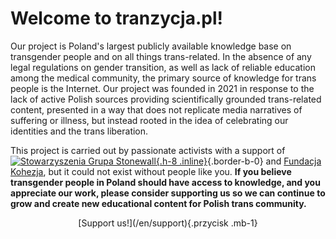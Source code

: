 # Welcome to **tranzycja.pl**!

Our project is Poland's largest publicly available knowledge base on transgender people and on all things trans-related. In the absence of any legal regulations on gender transition, as well as lack of reliable education among the medical community, the primary source of knowledge for trans people is the Internet. Our project was founded in 2021 in response to the lack of active Polish sources providing scientifically grounded trans-related content, presented in a way that does not replicate media narratives of suffering or illness, but instead rooted in the idea of celebrating our identities and the trans liberation.

This project is carried out by passionate activists with a support of [![Stowarzyszenia Grupa Stonewall](/media/img/logo/STOn_logo_transparent-pink.svg){.h-8 .inline}](https://grupa-stonewall.pl/en/){.border-b-0} and [Fundacja Kohezja](https://kohezja.org), but it could not exist without people like you. **If you believe transgender people in Poland should have access to knowledge, and you appreciate our work, please consider supporting us so we can continue to grow and create new educational content for Polish trans community.**

<center>[Support us!](/en/support){.przycisk .mb-1}</center>

